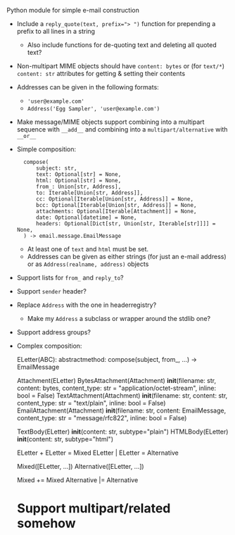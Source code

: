 Python module for simple e-mail construction

- Include a `reply_quote(text, prefix="> ")` function for prepending a prefix
  to all lines in a string
    - Also include functions for de-quoting text and deleting all quoted text?

- Non-multipart MIME objects should have `content: bytes` or (for `text/*`)
  `content: str` attributes for getting & setting their contents

- Addresses can be given in the following formats:
    - `'user@example.com'`
    - `Address('Egg Sampler', 'user@example.com')`

- Make message/MIME objects support combining into a multipart sequence with
  `__add__` and combining into a `multipart/alternative` with `__or__`

- Simple composition:

        compose(
            subject: str,
            text: Optional[str] = None,
            html: Optional[str] = None,
            from_: Union[str, Address],
            to: Iterable[Union[str, Address]],
            cc: Optional[Iterable[Union[str, Address]] = None,
            bcc: Optional[Iterable[Union[str, Address]] = None,
            attachments: Optional[Iterable[Attachment]] = None,
            date: Optional[datetime] = None,
            headers: Optional[Dict[str, Union[str, Iterable[str]]]] = None,
        ) -> email.message.EmailMessage

    - At least one of `text` and `html` must be set.
    - Addresses can be given as either strings (for just an e-mail address) or
      as `Address(realname, address)` objects

- Support lists for `from_` and `reply_to`?
- Support `sender` header?
- Replace `Address` with the one in headerregistry?
    - Make my `Address` a subclass or wrapper around the stdlib one?
- Support address groups?

- Complex composition:

    ELetter(ABC):
        abstractmethod: compose(subject, from_, ...) -> EmailMessage

    Attachment(ELetter)
    BytesAttachment(Attachment)
        __init__(filename: str, content: bytes, content_type: str = "application/octet-stream", inline: bool = False)
    TextAttachment(Attachment)
        __init__(filename: str, content: str, content_type: str = "text/plain", inline: bool = False)
    EmailAttachment(Attachment)
        __init__(filename: str, content: EmailMessage, content_type: str = "message/rfc822", inline: bool = False)

    TextBody(ELetter)
        __init__(content: str, subtype="plain")
    HTMLBody(ELetter)
        __init__(content: str, subtype="html")

    ELetter + ELetter = Mixed
    ELetter | ELetter = Alternative

    Mixed([ELetter, ...])
    Alternative([ELetter, ...])

    Mixed += Mixed
    Alternative |= Alternative

    # Support multipart/related somehow
